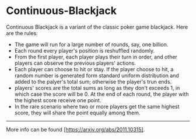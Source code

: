 # Continuous-Blackjack
Continuous Blackjack is a variant of the classic poker game blackjack. Here are the rules:
* The game will run for a large number of rounds, say, one billion.
* Each round every player's position is reshuffled randomly.
* From the first player, each player plays their turn in order, and other players can observe the previous players' actions.
* Each player can choose to hit or stay. If the player choose to hit,  a random number is generated form standard uniform distribution and added to the palyer's total sum; otherwise the player's trun ends.
* players' scores are the total sums as long as they don't exceeds $1$, in which case the score will be $0$. At the end of each round, the player with the highest score receive one point.
* In the rare scenario where two or more players get the same highest score, they will share the point equally among them.
--------------------------
More info can be found [https://arxiv.org/abs/2011.10315].
